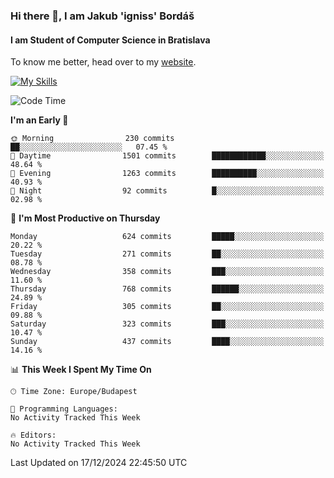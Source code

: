 ### Hi there 👋, I am Jakub 'igniss' Bordáš

#### I am Student of Computer Science in Bratislava
To know me better, head over to my [website](https://bordas.sk).

[![My Skills](https://skillicons.dev/icons?i=js,html,css,figma,svelte,java,kotlin,python,postgresql,typescript,nest,nodejs)](https://bordas.sk)


<!--START_SECTION:waka-->
![Code Time](http://img.shields.io/badge/Code%20Time-1%2C612%20hrs%2026%20mins-blue)

**I'm an Early 🐤** 

```text
🌞 Morning                230 commits         ██░░░░░░░░░░░░░░░░░░░░░░░   07.45 % 
🌆 Daytime                1501 commits        ████████████░░░░░░░░░░░░░   48.64 % 
🌃 Evening                1263 commits        ██████████░░░░░░░░░░░░░░░   40.93 % 
🌙 Night                  92 commits          █░░░░░░░░░░░░░░░░░░░░░░░░   02.98 % 
```
📅 **I'm Most Productive on Thursday** 

```text
Monday                   624 commits         █████░░░░░░░░░░░░░░░░░░░░   20.22 % 
Tuesday                  271 commits         ██░░░░░░░░░░░░░░░░░░░░░░░   08.78 % 
Wednesday                358 commits         ███░░░░░░░░░░░░░░░░░░░░░░   11.60 % 
Thursday                 768 commits         ██████░░░░░░░░░░░░░░░░░░░   24.89 % 
Friday                   305 commits         ██░░░░░░░░░░░░░░░░░░░░░░░   09.88 % 
Saturday                 323 commits         ███░░░░░░░░░░░░░░░░░░░░░░   10.47 % 
Sunday                   437 commits         ████░░░░░░░░░░░░░░░░░░░░░   14.16 % 
```


📊 **This Week I Spent My Time On** 

```text
🕑︎ Time Zone: Europe/Budapest

💬 Programming Languages: 
No Activity Tracked This Week

🔥 Editors: 
No Activity Tracked This Week
```


 Last Updated on 17/12/2024 22:45:50 UTC
<!--END_SECTION:waka-->
